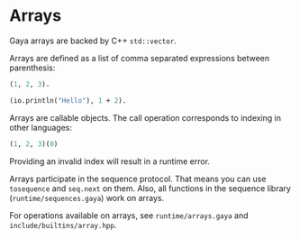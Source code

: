 # Arrays

Gaya arrays are backed by C++ `std::vector`.

Arrays are defined as a list of comma separated expressions between
parenthesis:

```ocaml
(1, 2, 3).

(io.println("Hello"), 1 + 2).
```

Arrays are callable objects. The call operation corresponds to indexing in
other languages:

```ocaml
(1, 2, 3)(0)
```

Providing an invalid index will result in a runtime error.

Arrays participate in the sequence protocol. That means you can use
`tosequence` and `seq.next` on them. Also, all functions in the sequence
library (`runtime/sequences.gaya`) work on arrays.

For operations available on arrays, see `runtime/arrays.gaya` and
`include/builtins/array.hpp`.
